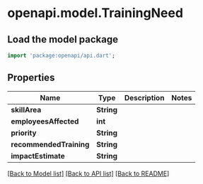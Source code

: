 # openapi.model.TrainingNeed

## Load the model package
```dart
import 'package:openapi/api.dart';
```

## Properties
Name | Type | Description | Notes
------------ | ------------- | ------------- | -------------
**skillArea** | **String** |  | 
**employeesAffected** | **int** |  | 
**priority** | **String** |  | 
**recommendedTraining** | **String** |  | 
**impactEstimate** | **String** |  | 

[[Back to Model list]](../README.md#documentation-for-models) [[Back to API list]](../README.md#documentation-for-api-endpoints) [[Back to README]](../README.md)


